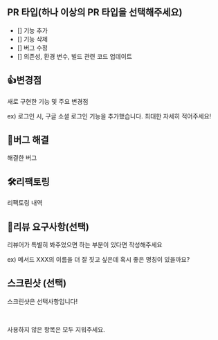 ## PR 타입(하나 이상의 PR 타입을 선택해주세요)

- [] 기능 추가 <br>
- [] 기능 삭제 <br>
- [] 버그 수정 <br>
- [] 의존성, 환경 변수, 빌드 관련 코드 업데이트

## 👍변경점

새로 구현한 기능 및 주요 변경점

ex) 로그인 시, 구글 소셜 로그인 기능을 추가했습니다. 최대한 자세히 적어주세요!
 
## 💊버그 해결

해결한 버그
 
## 🛠리팩토링

리팩토링 내역

## 💬리뷰 요구사항(선택)

리뷰어가 특별히 봐주었으면 하는 부분이 있다면 작성해주세요

ex) 메서드 XXX의 이름을 더 잘 짓고 싶은데 혹시 좋은 명칭이 있을까요?

## 스크린샷 (선택)

스크린샷은 선택사항입니다!

<br>
 
사용하지 않은 항목은 모두 지워주세요.
